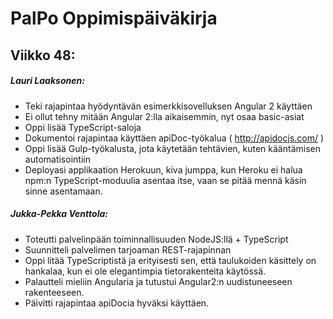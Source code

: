 # PalPo Oppimispäiväkirja

## Viikko 48:
##### Lauri Laaksonen:
* Teki rajapintaa hyödyntävän esimerkkisovelluksen Angular 2 käyttäen
* Ei ollut tehny mitään Angular 2:lla aikaisemmin, nyt osaa basic-asiat
* Oppi lisää TypeScript-saloja
* Dokumentoi rajapintaa käyttäen apiDoc-työkalua ( http://apidocjs.com/ )
* Oppi lisää Gulp-työkalusta, jota käytetään tehtävien, kuten kääntämisen automatisointiin
* Deployasi applikaation Herokuun, kiva jumppa, kun Heroku ei halua npm:n TypeScript-moduulia asentaa itse, vaan se pitää mennä käsin sinne asentamaan.

##### Jukka-Pekka Venttola:
* Toteutti palvelinpään toiminnallisuuden NodeJS:llä + TypeScript
* Suunnitteli palvelimen tarjoaman REST-rajapinnan
* Oppi litää TypeScriptistä ja erityisesti sen, että taulukoiden käsittely on hankalaa, kun ei ole elegantimpia tietorakenteita käytössä.
* Palautteli mieliin Angularia ja tutustui Angular2:n uudistuneeseen rakenteeseen.
* Päivitti rajapintaa apiDocia hyväksi käyttäen.
